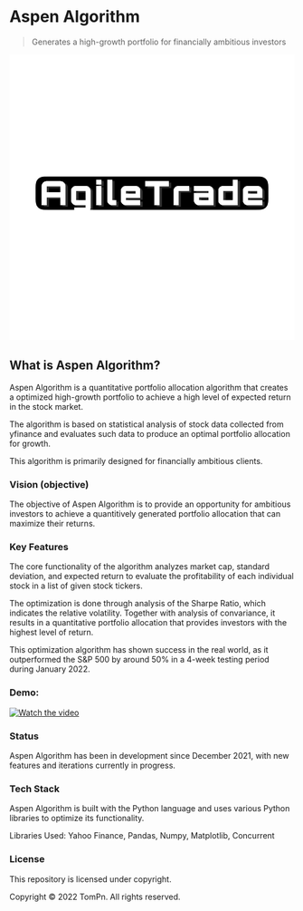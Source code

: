 # Aspen Algorithm
> Generates a high-growth portfolio for financially ambitious investors

![Aspen Image](https://github.com/TomPn/AgileTrade/blob/master/IMG_1031.jpg?raw=true)

## What is Aspen Algorithm?
Aspen Algorithm is a quantitative portfolio allocation algorithm that creates a optimized high-growth portfolio to achieve a high level of expected return in the stock market.

The algorithm is based on statistical analysis of stock data collected from yfinance and evaluates such data to produce an optimal portfolio allocation for growth.

This algorithm is primarily designed for financially ambitious clients.

### Vision (objective)
The objective of Aspen Algorithm is to provide an opportunity for ambitious investors to achieve a quantitively generated portfolio allocation that can maximize their returns.

### Key Features
The core functionality of the algorithm analyzes market cap, standard deviation, and expected return to evaluate the profitability of each individual stock in a list of given stock tickers.

The optimization is done through analysis of the Sharpe Ratio, which indicates the relative volatility. Together with analysis of convariance, it results in a quantitative portfolio allocation that provides investors with the highest level of return.

This optimization algorithm has shown success in the real world, as it outperformed the S&P 500 by around 50% in a 4-week testing period during January 2022.

### Demo:
[![Watch the video](https://s29755.pcdn.co/wp-content/uploads/2019/07/FWLIVE_CHI_Web-05.png)](https://youtu.be/QxiApmEZTK4)

### Status
Aspen Algorithm has been in development since December 2021, with new features and iterations currently in progress.

### Tech Stack
Aspen Algorithm is built with the Python language and uses various Python libraries to optimize its functionality.

Libraries Used: Yahoo Finance, Pandas, Numpy, Matplotlib, Concurrent

### License
This repository is licensed under copyright.

Copyright © 2022 TomPn. All rights reserved.
